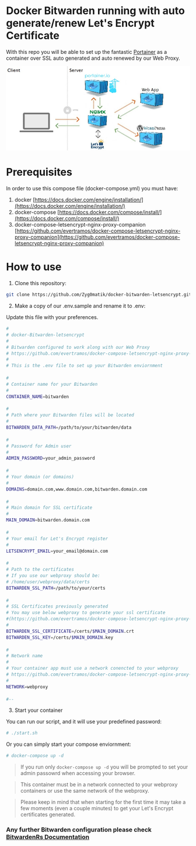 # Docker Bitwarden running with auto generate/renew Let's Encrypt Certificate

With this repo you will be able to set up the fantastic [Portainer](https://bitwarden.com/) as a container over SSL auto generated and auto renewed by our Web Proxy.

![Bitwarden Enviornment](https://github.com/evertramos/images/blob/master/portainer.jpg)

# Prerequisites

In order to use this compose file (docker-compose.yml) you must have:

1. docker [https://docs.docker.com/engine/installation/](https://docs.docker.com/engine/installation/)
2. docker-compose [https://docs.docker.com/compose/install/](https://docs.docker.com/compose/install/)
3. docker-compose-letsencrypt-nginx-proxy-companion [https://github.com/evertramos/docker-compose-letsencrypt-nginx-proxy-companion](https://github.com/evertramos/docker-compose-letsencrypt-nginx-proxy-companion)

# How to use

1. Clone this repository:

```bash
git clone https://github.com/Zyg0matik/docker-bitwarden-letsencrypt.git
```

2. Make a copy of our .env.sample and rename it to .env:

Update this file with your preferences.

```bash
#
# docker-Bitwarden-letsencrypt
# 
# Bitwarden configured to work along with our Web Proxy
# https://github.com/evertramos/docker-compose-letsencrypt-nginx-proxy-companion
#
# This is the .env file to set up your Bitwarden enviornment

#
# Container name for your Bitwarden
#
CONTAINER_NAME=bitwarden

#
# Path where your Bitwarden files will be located
#
BITWARDEN_DATA_PATH=/path/to/your/bitwarden/data

#
# Password for Admin user
#
ADMIN_PASSWORD=your_admin_password

#
# Your domain (or domains)
#
DOMAINS=domain.com,www.domain.com,bitwarden.domain.com

#
# Main domain for SSL certificate
#
MAIN_DOMAIN=bitwarden.domain.com

#
# Your email for Let's Encrypt register
#
LETSENCRYPT_EMAIL=your_email@domain.com

#
# Path to the certificates
# If you use our webproxy should be:
# /home/user/webproxy/data/certs
BITWARDEN_SSL_PATH=/path/to/your/certs

#
# SSL Certificates previously generated
# You may use below webproxy to generate your ssl certificate
#(https://github.com/evertramos/docker-compose-letsencrypt-nginx-proxy-companion)
#
BITWARDEN_SSL_CERTIFICATE=/certs/$MAIN_DOMAIN.crt
BITWARDEN_SSL_KEY=/certs/$MAIN_DOMAIN.key

#
# Network name
# 
# Your container app must use a network conencted to your webproxy 
# https://github.com/evertramos/docker-compose-letsencrypt-nginx-proxy-companion
#
NETWORK=webproxy

#--
```

3. Start your container

You can run our script, and it will use your predefined password:
```bash
# ./start.sh
```

Or you can simply start your compose enviornment:
```bash
# docker-compose up -d
```

> If you run only `docker-compose up -d` you will be prompted to set your admin passowrd when accessing your browser.

> This container must be in a network connected to your webproxy containers or use the same network of the webproxy.

> Please keep in mind that when starting for the first time it may take a few moments (even a couple minutes) to get your Let's Encrypt certificates generated.

### Any further Bitwarden configuration please check [BitwardenRs Documentation](https://github.com/dani-garcia/bitwarden_rs/wiki)

